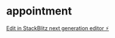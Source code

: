 # appointment

[Edit in StackBlitz next generation editor ⚡️](https://stackblitz.com/~/github.com/hrishikeshhhhhh/appointment)